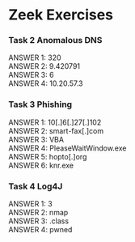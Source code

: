 <h1> Zeek Exercises </h1>

<h3> Task 2  Anomalous DNS </h3>
  ANSWER 1:	320 <br/>
  ANSWER 2: 9.420791 <br/>
  ANSWER 3: 6 <br/>
  ANSWER 4: 10.20.57.3 <br/>

<h3> Task 3  Phishing </h3>
  ANSWER 1:	10[.]6[.]27[.]102 <br/>
  ANSWER 2: smart-fax[.]com <br/>
  ANSWER 3: VBA <br/>
  ANSWER 4: PleaseWaitWindow.exe <br/>
  ANSWER 5: hopto[.]org <br/>
  ANSWER 6: knr.exe <br/>

<h3> Task 4  Log4J </h3>
  ANSWER 1:	3 <br/>
  ANSWER 2: nmap <br/>
  ANSWER 3: .class <br/>
  ANSWER 4: pwned <br/>

